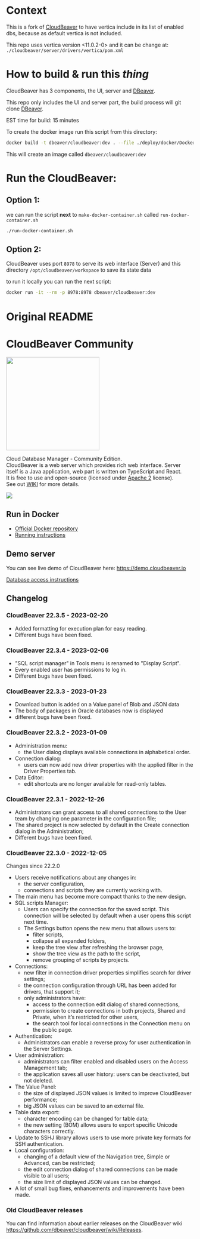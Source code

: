 # Context

This is a fork of [CloudBeaver](https://github.com/dbeaver/cloudbeaver) to have vertica include in its list of enabled dbs, because as default vertica is not included.

This repo uses vertica version <11.0.2-0> and it can be change at:
`./cloudbeaver/server/drivers/vertica/pom.xml`

# How to build & run this _thing_

CloudBeaver has 3 components, the UI, server and [DBeaver](https://github.com/dbeaver/dbeaver).

This repo only includes the UI and server part, the build process will git clone [DBeaver](https://github.com/dbeaver/dbeaver).

EST time for build: 15 minutes

To create the docker image run this script from this directory:

```sh
docker build -t dbeaver/cloudbeaver:dev . --file ./deploy/docker/Dockerfile
```

This will create an image called `dbeaver/cloudbeaver:dev`

# Run the CloudBeaver:

## Option 1:

we can run the script **next** to `make-docker-container.sh` called `run-docker-container.sh`

```sh
./run-docker-container.sh
```

## Option 2:

CloudBeaver uses port `8978` to serve its web interface (Server) and this directory `/opt/cloudbeaver/workspace` to save its state data

to run it locally you can run the next script:

```sh
docker run -it --rm -p 8978:8978 dbeaver/cloudbeaver:dev
```

# Original README

# CloudBeaver Community

<img src="https://github.com/dbeaver/cloudbeaver/wiki/images/cloudbeaver-logo.png" width="250"/>

Cloud Database Manager - Community Edition.  
CloudBeaver is a web server which provides rich web interface. Server itself is a Java application, web part is written on TypeScript and React.  
It is free to use and open-source (licensed under [Apache 2](https://github.com/dbeaver/cloudbeaver/blob/devel/LICENSE) license).  
See out [WIKI](https://github.com/dbeaver/cloudbeaver/wiki) for more details.

![](https://github.com/dbeaver/cloudbeaver/wiki/images/demo_screenshot_1.png)

## Run in Docker

- [Official Docker repository](https://hub.docker.com/r/dbeaver/cloudbeaver)
- [Running instructions](https://github.com/dbeaver/cloudbeaver/wiki/Run-Docker-Container)

## Demo server

You can see live demo of CloudBeaver here: https://demo.cloudbeaver.io

[Database access instructions](https://github.com/dbeaver/cloudbeaver/wiki/Demo-Server)

## Changelog

### CloudBeaver 22.3.5 - 2023-02-20

- Added formatting for execution plan for easy reading.
- Different bugs have been fixed.

### CloudBeaver 22.3.4 - 2023-02-06

- "SQL script manager" in Tools menu is renamed to "Display Script".
- Every enabled user has permissions to log in.
- Different bugs have been fixed.

### CloudBeaver 22.3.3 - 2023-01-23

- Download button is added on a Value panel of Blob and JSON data
- The body of packages in Oracle databases now is displayed
- different bugs have been fixed.

### CloudBeaver 22.3.2 - 2023-01-09

- Administration menu:
  - the User dialog displays available connections in alphabetical order.
- Connection dialog:
  - users can now add new driver properties with the applied filter in the Driver Properties tab.
- Data Editor:
  - edit shortcuts are no longer available for read-only tables.

### CloudBeaver 22.3.1 - 2022-12-26

- Administrators can grant access to all shared connections to the User team by changing one parameter in the configuration file;
- The shared project is now selected by default in the Create connection dialog in the Administration;
- Different bugs have been fixed.

### CloudBeaver 22.3.0 - 2022-12-05

Changes since 22.2.0

- Users receive notifications about any changes in:
  - the server configuration,
  - connections and scripts they are currently working with.
- The main menu has become more compact thanks to the new design.
- SQL scripts Manager:
  - Users can specify the connection for the saved script. This connection will be selected by default when a user opens this script next time.
  - The Settings button opens the new menu that allows users to:
    - filter scripts,
    - collapse all expanded folders,
    - keep the tree view after refreshing the browser page,
    - show the tree view as the path to the script,
    - remove grouping of scripts by projects.
- Connections:
  - new filter in connection driver properties simplifies search for driver settings;
  - the connection configuration through URL has been added for drivers, that support it;
  - only administrators have:
    - access to the connection edit dialog of shared connections,
    - permission to create connections in both projects, Shared and Private, when it’s restricted for other users,
    - the search tool for local connections in the Connection menu on the public page.
- Authentication:
  - Administrators can enable a reverse proxy for user authentication in the Server Settings.
- User administration:
  - administrators can filter enabled and disabled users on the Access Management tab;
  - the application saves all user history: users can be deactivated, but not deleted.
- The Value Panel:
  - the size of displayed JSON values is limited to improve CloudBeaver performance;
  - big JSON values can be saved to an external file.
- Table data export:
  - character encoding can be changed for table data;
  - the new setting (BOM) allows users to export specific Unicode characters correctly.
- Update to SSHJ library allows users to use more private key formats for SSH authentication.
- Local configuration:
  - changing of a default view of the Navigation tree, Simple or Advanced, can be restricted;
  - the edit connection dialog of shared connections can be made visible to all users;
  - the size limit of displayed JSON values can be changed.
- A lot of small bug fixes, enhancements and improvements have been made.

### Old CloudBeaver releases

You can find information about earlier releases on the CloudBeaver wiki https://github.com/dbeaver/cloudbeaver/wiki/Releases.
